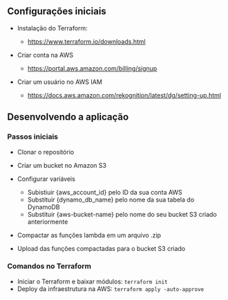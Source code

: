 ## Configurações iniciais

- Instalação do Terraform:
  - https://www.terraform.io/downloads.html
  
- Criar conta na AWS
  - https://portal.aws.amazon.com/billing/signup
  
- Criar um usuário no AWS IAM
  - https://docs.aws.amazon.com/rekognition/latest/dg/setting-up.html
  
## Desenvolvendo a aplicação

### Passos iniciais
  
- Clonar o repositório
- Criar um bucket no Amazon S3
- Configurar variáveis
  - Subistiuir {aws_account_id} pelo ID da sua conta AWS
  - Substituir {dynamo_db_name} pelo nome da sua tabela do DynamoDB
  - Substituir {aws-bucket-name} pelo nome do seu bucket S3 criado anteriormente
  
- Compactar as funções lambda em um arquivo .zip
- Upload das funções compactadas para o bucket S3 criado

### Comandos no Terraform

- Iniciar o Terraform e baixar módulos: 
```terraform init```
- Deploy da infraestrutura na AWS:
```terraform apply -auto-approve```

